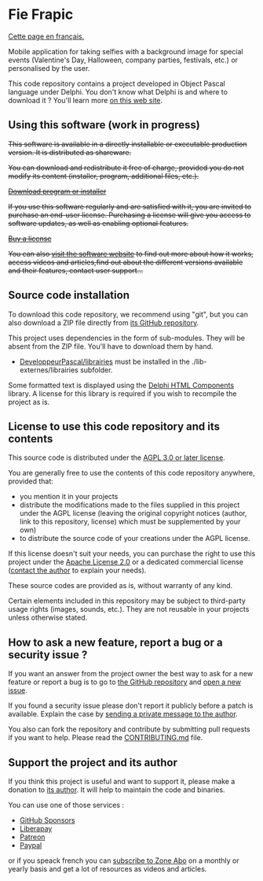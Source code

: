 # Fie Frapic

[Cette page en français.](LISEZMOI.md)

Mobile application for taking selfies with a background image for special events (Valentine's Day, Halloween, company parties, festivals, etc.) or personalised by the user.

This code repository contains a project developed in Object Pascal language under Delphi. You don't know what Delphi is and where to download it ? You'll learn more [on this web site](https://delphi-resources.developpeur-pascal.fr/).

## Using this software (work in progress)

~~This software is available in a directly installable or executable production version. It is distributed as shareware.~~

~~You can download and redistribute it free of charge, provided you do not modify its content (installer, program, additional files, etc.).~~

~~[Download program or installer](DDD)~~

~~If you use this software regularly and are satisfied with it, you are invited to purchase an end-user license. Purchasing a license will give you access to software updates, as well as enabling optional features.~~

~~[Buy a license](FFF)~~

~~You can also [visit the software website](EEE) to find out more about how it works, access videos and articles,find out about the different versions available and their features, contact user support...~~

## Source code installation

To download this code repository, we recommend using "git", but you can also download a ZIP file directly from [its GitHub repository](https://github.com/DeveloppeurPascal/Fie-Frapic).

This project uses dependencies in the form of sub-modules. They will be absent from the ZIP file. You'll have to download them by hand.

* [DeveloppeurPascal/librairies](https://github.com/DeveloppeurPascal/librairies) must be installed in the ./lib-externes/librairies subfolder.

Some formatted text is displayed using the [Delphi HTML Components](https://delphihtmlcomponents.com/) library. A license for this library is required if you wish to recompile the project as is.

## License to use this code repository and its contents

This source code is distributed under the [AGPL 3.0 or later license](https://choosealicense.com/licenses/agpl-3.0/).

You are generally free to use the contents of this code repository anywhere, provided that:
* you mention it in your projects
* distribute the modifications made to the files supplied in this project under the AGPL license (leaving the original copyright notices (author, link to this repository, license) which must be supplemented by your own)
* to distribute the source code of your creations under the AGPL license.

If this license doesn't suit your needs, you can purchase the right to use this project under the [Apache License 2.0](https://choosealicense.com/licenses/apache-2.0/) or a dedicated commercial license ([contact the author](https://developpeur-pascal.fr/nous-contacter.php) to explain your needs).

These source codes are provided as is, without warranty of any kind.

Certain elements included in this repository may be subject to third-party usage rights (images, sounds, etc.). They are not reusable in your projects unless otherwise stated.

## How to ask a new feature, report a bug or a security issue ?

If you want an answer from the project owner the best way to ask for a new feature or report a bug is to go to [the GitHub repository](https://github.com/DeveloppeurPascal/Fie-Frapic) and [open a new issue](https://github.com/DeveloppeurPascal/Fie-Frapic/issues).

If you found a security issue please don't report it publicly before a patch is available. Explain the case by [sending a private message to the author](https://developpeur-pascal.fr/nous-contacter.php).

You also can fork the repository and contribute by submitting pull requests if you want to help. Please read the [CONTRIBUTING.md](CONTRIBUTING.md) file.

## Support the project and its author

If you think this project is useful and want to support it, please make a donation to [its author](https://github.com/DeveloppeurPascal). It will help to maintain the code and binaries.

You can use one of those services :

* [GitHub Sponsors](https://github.com/sponsors/DeveloppeurPascal)
* [Liberapay](https://liberapay.com/PatrickPremartin)
* [Patreon](https://www.patreon.com/patrickpremartin)
* [Paypal](https://www.paypal.com/paypalme/patrickpremartin)

or if you speack french you can [subscribe to Zone Abo](https://zone-abo.fr/nos-abonnements.php) on a monthly or yearly basis and get a lot of resources as videos and articles.
